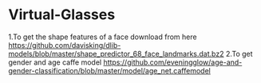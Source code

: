 # Virtual-Glasses

1.To get the shape features of a face download from here https://github.com/davisking/dlib-models/blob/master/shape_predictor_68_face_landmarks.dat.bz2
2.To get gender and age caffe model https://github.com/eveningglow/age-and-gender-classification/blob/master/model/age_net.caffemodel
